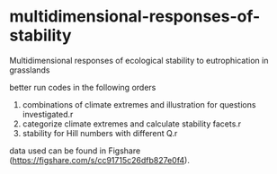 # multidimensional-responses-of-stability
Multidimensional responses of ecological stability to eutrophication in grasslands

better run codes in the following orders 
1. combinations of climate extremes and illustration for questions investigated.r
2. categorize climate extremes and calculate stability facets.r
3. stability for Hill numbers with different Q.r

data used can be found in Figshare (https://figshare.com/s/cc91715c26dfb827e0f4). 
